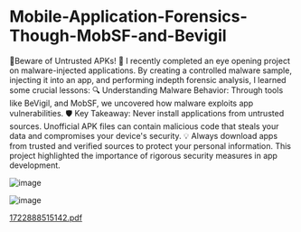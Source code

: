 # Mobile-Application-Forensics-Though-MobSF-and-Bevigil

🚨Beware of Untrusted APKs! 🚨
I recently completed an eye opening project on malware-injected applications. By creating a controlled malware sample, injecting it into an app, and performing indepth forensic analysis, I learned some crucial lessons:
🔍 Understanding Malware Behavior: Through tools like BeVigil, and MobSF, we uncovered how malware exploits app vulnerabilities.
🛡️ Key Takeaway: Never install applications from untrusted sources. Unofficial APK files can contain malicious code that steals your data and compromises your device's security.
💡 Always download apps from trusted and verified sources to protect your personal information. This project highlighted the importance of rigorous security measures in app development.

![image](https://github.com/user-attachments/assets/d06f0877-fcec-4d56-8baf-dfe8eaf8ee9b)

![image](https://github.com/user-attachments/assets/18fc138f-edc0-4c6b-8522-1161d4f535d5)


[1722888515142.pdf](https://github.com/user-attachments/files/16804107/1722888515142.pdf)
